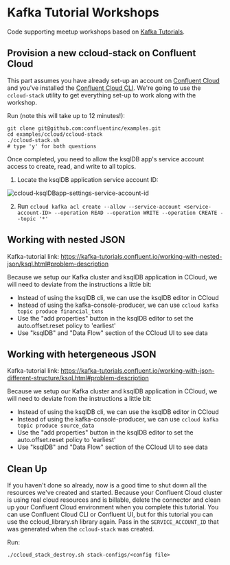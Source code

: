 # Kafka Tutorial Workshops

Code supporting meetup workshops based on [Kafka Tutorials](https://kafka-tutorials.confluent.io/).

##  Provision a new ccloud-stack on Confluent Cloud

This part assumes you have already set-up an account on [Confluent Cloud](https://confluent.cloud/) and you've installed the [Confluent Cloud CLI](https://docs.confluent.io/ccloud-cli/current/install.html). We're going to use the `ccloud-stack` utility to get everything set-up to work along with the workshop. 

Run (note this will take up to 12 minutes!):
```
git clone git@github.com:confluentinc/examples.git
cd examples/ccloud/ccloud-stack
./ccloud-stack.sh
# type 'y' for both questions
```
Once completed, you need to allow the ksqlDB app's service account access to create, read, and write to all topics.

1. Locate the ksqlDB application service account ID:

![ccloud-ksqlDBapp-settings-service-account-id](https://github.com/awalther28/kafka-tutorials-workshops/images/ksqlDBserviceAccount.jpg?raw=true)

2. Run ```ccloud kafka acl create --allow --service-account <service-account-ID> --operation READ --operation WRITE --operation CREATE --topic '*'```

## Working with nested JSON
Kafka-tutorial link: https://kafka-tutorials.confluent.io/working-with-nested-json/ksql.html#problem-description

Because we setup our Kafka cluster and ksqlDB application in CCloud, we will need to deviate from the instructions a little bit:

- Instead of using the ksqlDB cli, we can use the ksqlDB editor in CCloud
- Instead of using the kafka-console-producer, we can use `ccloud kafka topic produce financial_txns`
- Use the "add properties" button in the ksqlDB editor to set the auto.offset.reset policy to 'earliest'
- Use "ksqlDB" and "Data Flow" section of the CCloud UI to see data 


## Working with hetergeneous JSON
Kafka-tutorial link: https://kafka-tutorials.confluent.io/working-with-json-different-structure/ksql.html#problem-description

Because we setup our Kafka cluster and ksqlDB application in CCloud, we will need to deviate from the instructions a little bit:

- Instead of using the ksqlDB cli, we can use the ksqlDB editor in CCloud
- Instead of using the kafka-console-producer, we can use `ccloud kafka topic produce source_data`
- Use the "add properties" button in the ksqlDB editor to set the auto.offset.reset policy to 'earliest'
- Use "ksqlDB" and "Data Flow" section of the CCloud UI to see data 


##  Clean Up

If you haven't done so already, now is a good time to shut down all the resources we've created and started.  Because your Confluent Cloud cluster is using real cloud resources and is billable, delete the connector and clean up your Confluent Cloud environment when you complete this tutorial. You can use Confluent Cloud CLI or Confluent UI, but for this tutorial you can use the ccloud_library.sh library again. Pass in the `SERVICE_ACCOUNT_ID` that was generated when the `ccloud-stack` was created.

Run:

```
./ccloud_stack_destroy.sh stack-configs/<config file>
```

